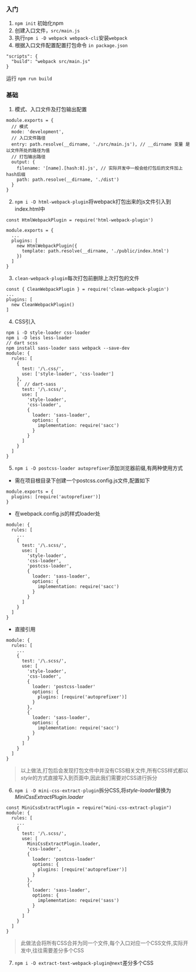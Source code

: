 ### 入门
1. `npm init` 初始化npm
2. 创建入口文件，`src/main.js`
3. 执行`npm i -D webpack webpack-cli`安装`webpack`
3. 根据入口文件配置配置打包命令 `in package.json`
```
"scripts": {
  "build": "webpack src/main.js"
}
```
运行 `npm run build`

### 基础
1. 模式、入口文件及打包输出配置
```
module.exports = {
  // 模式
  mode: 'development',
  // 入口文件路径
  entry: path.resolve(__dirname, './src/main.js'), // __dirname 变量 是以文件所处的路径为值
  // 打包输出路径
  output: {
    filename: '[name].[hash:8].js', // 实际开发中一般会给打包后的文件加上hash后缀
    path: path.resolve(__dirname, './dist')
  }
}
```
2. `npm i -D html-webpack-plugin`将webpack打包出来的js文件引入到index.html中
```
const HtmlWebpackPlugin = require('html-webpack-plugin')

module.exports = {
  ...
  plugins: [
    new HtmlWebpackPlugin({
      template: path.resolve(__dirname, './public/index.html')
    })
  ]
}
```
3. `clean-webpack-plugin`每次打包前删除上次打包的文件
```
const { CleanWebpackPlugin } = require('clean-webpack-plugin')
...
plugins: [
  new CleanWebpackPlugin()
]
```
4. CSS引入
```
npm i -D style-loader css-loader
npm i -D less less-loader
// dart scss
npm install sass-loader sass webpack --save-dev
module: {
  rules: [
    {
      test: '/\.css/',
      use: ['style-loader', 'css-loader']
    },
    {  // dart-sass
      test: '/\.scss/',
      use: [
        'style-loader',
        'css-loader',
        {
          loader: 'sass-loader',
          options: {
            implementation: require('sacc')
          }
        }
      ]
    }
  ]
}
```
5. `npm i -D postcss-loader autoprefixer`添加浏览器前缀,有两种使用方式
* 需在项目根目录下创建一个postcss.config.js文件,配置如下
```
module.exports = {
  plugins: [require('autoprefixer')]
}
```
* 在webpack.config.js的样式loader处
```
module: {
  rules: [
    ...
    {
      test: '/\.scss/',
      use: [
        'style-loader',
        'css-loader',
        'postcss-loader',
        {
          loader: 'sass-loader',
          options: {
            implementation: require('sacc')
          }
        }
      ]
    }
  ]
}
```
* 直接引用
```
module: {
  rules: [
    ...
    {
      test: '/\.scss/',
      use: [
        'style-loader',
        'css-loader',
        {
          loader: 'postcss-loader'
          options: {
            plugins: [require('autoprefixer')]
          }
        },
        {
          loader: 'sass-loader',
          options: {
            implementation: require('sacc')
          }
        }
      ]
    }
  ]
}
```
> 以上做法,打包后会发现打包文件中并没有CSS相关文件,所有CSS样式都以*style*的方式直接写入到页面中,因此我们需要对CSS进行拆分
6. `npm i -D mini-css-extract-plugin`拆分CSS,将*style-loader*替换为*MiniCssExtractPlugin.loader*
```
const MiniCssExtractPlugin = require("mini-css-extract-plugin")
module: {
  rules: [
    ...
    {
      test: '/\.scss/',
      use: [
        MiniCssExtractPlugin.loader,
        'css-loader',
        {
          loader: 'postcss-loader'
          options: {
            plugins: [require('autoprefixer')]
          }
        },
        {
          loader: 'sass-loader',
          options: {
            implementation: require('sass')
          }
        }
      ]
    }
  ]
}
```
> 此做法会将所有CSS合并为同一个文件,每个入口对应一个CSS文件,实际开发中,往往需要差分多个CSS
7. `npm i -D extract-text-webpack-plugin@next`差分多个CSS